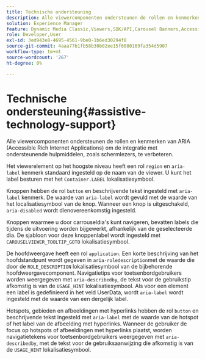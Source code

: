 ```yaml
---
title: Technische ondersteuning
description: Alle viewercomponenten ondersteunen de rollen en kenmerken van ARIA (Accessible Rich Internet Applications) om de integratie met ondersteunende hulpmiddelen, zoals schermlezers, te verbeteren.
solution: Experience Manager
feature: Dynamic Media Classic,Viewers,SDK/API,Carousel Banners,Accessibility
role: Developer,User
exl-id: 3ed943e8-4695-4561-9be0-1b6ed30294f8
source-git-commit: 4aaa77b1fb58b30b02ee15f6080169fa354d5907
workflow-type: tm+mt
source-wordcount: '267'
ht-degree: 0%

---
```


# Technische ondersteuning{#assistive-technology-support}

Alle viewercomponenten ondersteunen de rollen en kenmerken van ARIA (Accessible Rich Internet Applications) om de integratie met ondersteunende hulpmiddelen, zoals schermlezers, te verbeteren.

Het viewerelement op het hoogste niveau heeft een rol `region` en `aria-label` kenmerk standaard ingesteld op de naam van de viewer. U kunt het label besturen met het `Container.LABEL` lokalisatiesymbool.

Knoppen hebben de rol `button` en beschrijvende tekst ingesteld met `aria-label` kenmerk. De waarde van `aria-label` wordt gevuld met de waarde van het localisatiesymbool van de knop. Wanneer een knop is uitgeschakeld, `aria-disabled` wordt dienovereenkomstig ingesteld.

Knoppen waarmee u door carrouseldia&#39;s kunt navigeren, bevatten labels die tijdens de uitvoering worden bijgewerkt, afhankelijk van de geselecteerde dia. De sjabloon voor deze knoppenlabel wordt ingesteld met `CAROUSELVIEWER_TOOLTIP_GOTO` lokalisatiesymbool.

De hoofdweergave heeft een rol `application`. Een korte beschrijving van het hoofdstandpunt wordt gegeven in `aria-roledescription`met de waarde die door de `ROLE_DESCRIPTION` lokalisatiesymbool van de bijbehorende hoofdweergavecomponent. Navigatietips voor toetsenbordgebruikers worden weergegeven met `aria-describedby`, de tekst voor de gebruikstip afkomstig is van de `USAGE_HINT` lokalisatiesymbool. Als voor een element een label is gedefinieerd in het veld UserData, wordt `aria-label` wordt ingesteld met de waarde van een dergelijk label.

Hotspots, gebieden en afbeeldingen met hyperlinks hebben de rol `button` en beschrijvende tekst ingesteld met `aria-label` met de waarde van de hotspot of het label van de afbeelding met hyperlinks. Wanneer de gebruiker de focus op hotspots of afbeeldingen met hyperlinks plaatst, worden navigatietekens voor toetsenbordgebruikers weergegeven met `aria-describedby`, met de tekst voor de gebruiksaanwijzing die afkomstig is van de `USAGE_HINT` lokalisatiesymbool.
